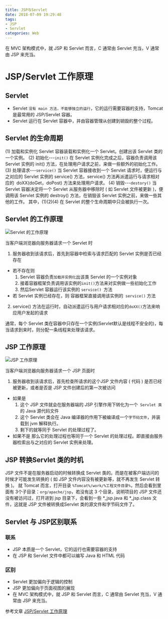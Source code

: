 ```yaml
---
title: JSP与Servlet
date: 2018-07-09 19:29:48
tags: 
- JSP
- Servlet
categories: Web
---
```

在 MVC 架构模式中，就 JSP 和 Servlet 而言，C 通常由 Servlet 充当，V 通常由 JSP 来充当。

<!-- more -->

# JSP/Servlet 工作原理

## Servlet
- Servlet `没有 main 方法，不能够独立的运行`，它的运行需要容器的支持，Tomcat 是最常用的 JSP/Servlet 容器。
- Servlet 运行在 Servlet 容器中，并由容器管理从创建到销毁的整个过程。

## Servlet 的生命周期

(1) 加载和实例化
Servlet 容器装载和实例化一个 Servlet。创建出该 Servlet 类的一个实例。
(2) 初始化---`init()`
在 Servlet 实例化完成之后，容器负责调用该 Servlet 实例的 init() 方法，在处理用户请求之前，来做一些额外的初始化工作。
(3) 处理请求---`service()`
当 Servlet 容器接收到一个 Servlet 请求时，便运行与之对应的 Servlet 实例的 service() 方法，service() 方法再派遣运行与请求相对应的 
doXX(doGet，doPost) 方法来处理用户请求。
(4) 销毁---`destory()`
当 Servlet 容器决定将一个 Servlet 从服务器中移除时 ( 如 Servlet 文件被更新 )，便调用该 Servlet 实例的 destroy() 方法，在销毁该 Servlet 实例之前，来做一些其他的工作。
其中，(1)(2)(4) 在 Servlet 的整个生命周期中只会被执行一次。

## Servlet 的工作原理

![Servlet 的工作原理](http://upload-images.jianshu.io/upload_images/11861611-992487a8cc6a877a.jpg?imageMogr2/auto-orient/strip%7CimageView2/2/w/1240)


当客户端浏览器向服务器请求一个 Servlet 时
1. 服务器收到该请求后，首先到容器中检索与请求匹配的 Servlet 实例是否已经存在
-  若不存在则 
    1. Servlet 容器负责`加载并实例化`出该类 Servlet
的一个实例对象
    2. 接着容器框架负责调用该实例的` init() `方法来对实例做一些初始化工作
    3. 然后Servlet 容器运行该实例的 `service() `方法
- 若 Servlet 实例已经存在，则
     容器框架直接调用该实例的` service()` 方法
2. service() 方法在运行时，自动派遣运行与用户请求相对应的` doXX() `方法来响应用户发起的请求

通常，每个 Servlet 类在容器中只存在一个实例(Servlet默认是线程不安全的)，每当请求到来时，则分配一条线程来处理该请求。

## JSP 工作原理

![ JSP 工作原理](http://upload-images.jianshu.io/upload_images/11861611-8dbe30b6e8fc4ba1.jpg?imageMogr2/auto-orient/strip%7CimageView2/2/w/1240)


当客户端浏览器向服务器请求一个 JSP 页面时
1. 服务器收到该请求后，首先检查所请求的这个JSP 文件内容 ( 代码 ) 是否已经被更新，或者是否是 JSP 文件创建后的第一次被访问
  - 如果是
    1. 这个 JSP 文件就会在服务器端的 JSP 引擎作用下转化为一个` Servlet 类`的 Java 源代码文件
    2. 这个 Servlet 类会在 Java 编译器的作用下被编译成一个`字节码文件`，并装载到 jvm 解释执行。
    3. 剩下的就等同于 Servlet 的处理过程了。
  - 如果不是
那么它的处理过程也等同于一个 Servlet 的处理过程。即直接由服务器检索出与之对应的 Servlet 实例来处理。

## JSP 转换Servlet 类的时机
JSP 文件不是在服务器启动的时候转换成 Servlet 类的。而是在被客户端访问的时候才可能发生转换的 ( 如 JSP 文件内容没有被更新等，就不再发生 Servlet 转换 )。
就 Tomcat 而言，打开目录 `%Tomcat%/work/%工程文件目录%`，然后会看到里面有 3个子目录：`org/apache/jsp`，若没有这 3 个目录，说明项目的 JSP 文件还没有被访问过，打开进到 jsp 目录下，会看到一些 *_jsp.java 和 *_jsp.class 文件，这就是 JSP 文件被转换成Servlet 类的源文件和字节码文件了。

## Servlet 与 JSP区别联系

### 联系
- JSP 本质是一个 Servlet，它的运行也需要容器的支持
- 在 JSP 和 Servlet 文件中都可以编写 Java 和 HTML 代码

### 区别
- Servlet 更加偏向于逻辑的控制
- JSP 更加偏向于页面视图的展现
- 在 MVC 架构模式中，就 JSP 和 Servlet 而言，C 通常由 Servlet 充当，V 通常由 JSP 来充当。

参考文章
[JSP/Servlet 工作原理](http://www.blogjava.net/fancydeepin/archive/2013/09/30/fan_servlet.html)
